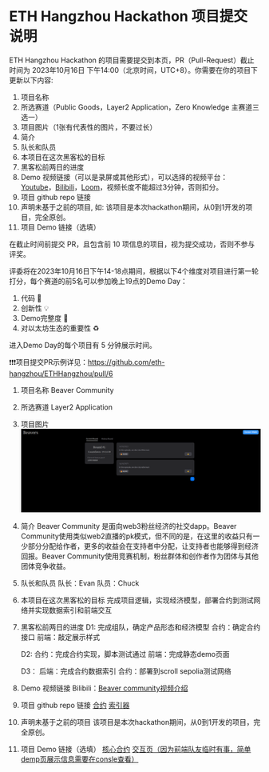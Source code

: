 # ETH Hangzhou Hackathon 项目提交说明

ETH Hangzhou Hackathon 的项目需要提交到本页，PR（Pull-Request）截止时间为 2023年10月16日 下午14:00（北京时间，UTC+8）。你需要在你的项目下更新以下内容:
1. 项目名称
2. 所选赛道（Public Goods，Layer2 Application，Zero Knowledge 主赛道三选一）
3. 项目图片（1张有代表性的图片，不要过长）
4. 简介
5. 队长和队员
6. 本项目在这次黑客松的目标
7. 黑客松前两日的进度
8. Demo 视频链接（可以是录屏或其他形式），可以选择的视频平台：[Youtube](https://youtube.com)，[Bilibili](https://bilibili.com)，[Loom](https://www.loom.com/)，视频长度不能超过3分钟，否则扣分。
9. 项目 github repo 链接
10. 声明未基于之前的项目, 如: 该项目是本次hackathon期间，从0到1开发的项目，完全原创。
11. 项目 Demo 链接（选填）

在截止时间前提交 PR，且包含前 10 项信息的项目，视为提交成功，否则不参与评奖。

评委将在2023年10月16日下午14-18点期间，根据以下4个维度对项目进行第一轮打分，每个赛道的前5名可以参加晚上19点的Demo Day：
1. 代码 🧱
2. 创新性 💡
3. Demo完整度 📝
4. 对以太坊生态的重要性 ♻️

进入Demo Day的每个项目有 5 分钟展示时间。

❗❗❗项目提交PR示例详见：https://github.com/eth-hangzhou/ETHHangzhou/pull/6

1. 项目名称
    Beaver Community

2. 所选赛道
    Layer2 Application

3. 项目图片
    ![](https://raw.githubusercontent.com/WeyNiDrop/BeaverCommunity/master/beaver111.png)

4. 简介
   Beaver Community 是面向web3粉丝经济的社交dapp。Beaver Community使用类似web2直播的pk模式，但不同的是，在这里的收益只有一少部分分配给作者，更多的收益会在支持者中分配，让支持者也能够得到经济回报。Beaver Community使用竞赛机制，粉丝群体和创作者作为团体与其他团体竞争收益。

5. 队长和队员
    队长：Evan
    队员：Chuck

6. 本项目在这次黑客松的目标
    完成项目逻辑，实现经济模型，部署合约到测试网络并实现数据索引和前端交互

7. 黑客松前两日的进度
    D1:
    完成组队，确定产品形态和经济模型
    合约：确定合约接口
    前端：敲定展示样式

    D2:
    合约：完成合约实现，脚本测试通过
    前端：完成静态demo页面

    D3：
    后端：完成合约数据索引
    合约：部署到scroll sepolia测试网络

9. Demo 视频链接
   Bilibili：[Beaver community视频介绍](https://www.bilibili.com/video/BV1qG41117Xh/?vd_source=cca3a25d5cfca2621226982fdc02d067)

10. 项目 github repo 链接
    [合约](https://github.com/WeyNiDrop/BeaverCommunity)
    [索引器](https://github.com/WeyNiDrop/BeaverCommunity-backend)

12. 声明未基于之前的项目
    该项目是本次hackathon期间，从0到1开发的项目，完全原创。

13. 项目 Demo 链接（选填）
    [核心合约](https://sepolia.scrollscan.dev/address/0x9a835ed238356cf3be47910bf19c3953d1bb81cf)
    [交互页（因为前端队友临时有事，简单demp页展示信息需要在consle查看）](http://47.92.108.211/index.html)
